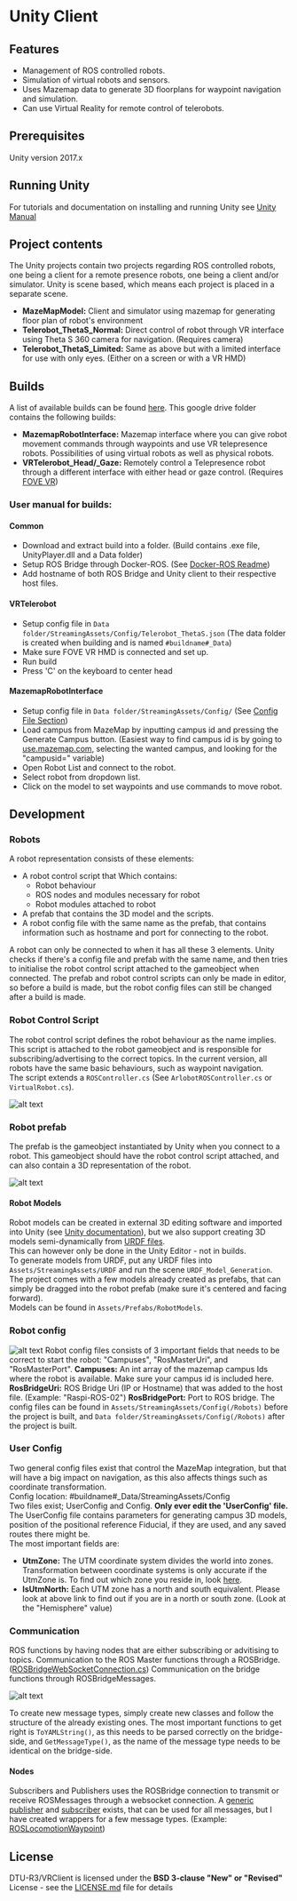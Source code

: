 

# Unity Client
## Features
* Management of ROS controlled robots.
* Simulation of virtual robots and sensors.
* Uses Mazemap data to generate 3D floorplans for waypoint navigation and simulation.
* Can use Virtual Reality for remote control of telerobots.

## Prerequisites
Unity version 2017.x

## Running Unity
For tutorials and documentation on installing and running Unity see [Unity Manual](https://docs.unity3d.com/Manual/UnityBasics.html)

## Project contents
The Unity projects contain two projects regarding ROS controlled robots, one being a client for a remote presence robots, one being a client and/or simulator.
Unity is scene based, which means each project is placed in a separate scene.
* **MazeMapModel:** Client and simulator using mazemap for generating floor plan of robot's environment
* **Telerobot_ThetaS_Normal:** Direct control of robot through VR interface using Theta S 360 camera for navigation. (Requires camera)
* **Telerobot_ThetaS_Limited:** Same as above but with a limited interface for use with only eyes. (Either on a screen or with a VR HMD)

## Builds
A list of available builds can be found [here](https://drive.google.com/drive/folders/1ta0PJkqub2rFYe6Vo0hOmulnSYLumLxf?usp=sharing).
This google drive folder contains the following builds:

 - **MazemapRobotInterface:** Mazemap interface where you can give robot movement commands through waypoints and use VR telepresence robots. Possibilities of using virtual robots as well as physical robots.
 - **VRTelerobot_Head/_Gaze:** Remotely control a Telepresence robot through a different interface with either head or gaze control. (Requires [FOVE VR](https://www.getfove.com/))

### User manual for builds:

#### Common
 - Download and extract build into a folder. (Build contains .exe file, UnityPlayer.dll and a Data folder)
 - Setup ROS Bridge through Docker-ROS. (See [Docker-ROS Readme](https://github.com/DTU-R3/Docker-ROS))
- Add hostname of both ROS Bridge and Unity client to their respective host files.

#### VRTelerobot
- Setup config file in `Data folder/StreamingAssets/Config/Telerobot_ThetaS.json` (The data folder is created when building and is named `#buildname#_Data`)
- Make sure FOVE VR HMD is connected and set up.
- Run build
- Press 'C' on the keyboard to center head

#### MazemapRobotInterface
- Setup config file in `Data folder/StreamingAssets/Config/` (See [Config File Section](#robot-config))
- Load campus from MazeMap by inputting campus id and pressing the Generate Campus button. (Easiest way to find campus id is by going to [use.mazemap.com](https://use.mazemap.com), selecting the wanted campus, and looking for the "campusid=" variable)
- Open Robot List and connect to the robot. 
- Select robot from dropdown list.
- Click on the model to set waypoints and use commands to move robot.

## Development

### Robots
A robot representation consists of these elements:

* A robot control script that  Which contains:
	* Robot behaviour
	* ROS nodes and modules necessary for robot
	* Robot modules attached to robot
* A prefab that contains the 3D model and the scripts.
* A robot config file with the same name as the prefab, that contains information such as hostname and port for connecting to the robot.  

A robot can only be connected to when it has all these 3 elements. Unity checks if there's a config file and prefab with the same name, and then tries to initialise the robot control script attached to the gameobject when connected.
The prefab and robot control scripts can only be made in editor, so before a build is made, but the robot config files can still be changed after a build is made.

### Robot Control Script
The robot control script defines the robot behaviour as the name implies. This script is attached to the robot gameobject and is responsible for subscribing/advertising to the correct topics. In the current version, all robots have the same basic behaviours, such as waypoint navigation.  
The script extends a `ROSController.cs` (See `ArlobotROSController.cs` or `VirtualRobot.cs`).  

![alt text](https://github.com/DTU-R3/UnityClient/blob/master/Screenshots/RosControllerFileLocation.PNG?raw=true)

### Robot prefab
The prefab is the gameobject instantiated by Unity when you connect to a robot. This gameobject should have the robot control script attached, and can also contain a 3D representation of the robot.  

![alt text](https://github.com/DTU-R3/UnityClient/blob/rosbridge/Screenshots/ROSPrefabLocation.PNG?raw=true)


#### Robot Models
Robot models can be created in external 3D editing software and imported into Unity (see [Unity documentation](https://docs.unity3d.com/Manual/HOWTO-importObject.html)), but we also support creating 3D models semi-dynamically from [URDF files](https://github.com/DTU-R3/URDF-ROS).  
This can however only be done in the Unity Editor - not in builds.  
To generate models from URDF, put any URDF files into `Assets/StreamingAssets/URDF` and run the scene `URDF_Model_Generation`.
The project comes with a few models already created as prefabs, that can simply be dragged into the robot prefab (make sure it's centered and facing forward).  
Models can be found in `Assets/Prefabs/RobotModels`.

### Robot config

![alt text](https://github.com/DTU-R3/UnityClient/blob/master/Screenshots/RobotFileLocation.PNG?raw=true)
Robot config files consists of 3 important fields that needs to be correct to start the robot:
"Campuses", "RosMasterUri", and "RosMasterPort".
**Campuses:** An int array of the mazemap campus Ids where the robot is available. Make sure your campus id is included here.
**RosBridgeUri:** ROS Bridge Uri (IP or Hostname) that was added to the host file. (Example: "Raspi-ROS-02")
**RosBridgePort:** Port to ROS bridge.
The config files can be found in `Assets/StreamingAssets/Config(/Robots)` before the project is built, and `Data folder/StreamingAssets/Config(/Robots)` after the project is built.

### User Config

Two general config files exist that control the MazeMap integration, but that will have a big impact on navigation, as this also affects things such as coordinate transformation.  
Config location: #buildname#_Data/StreamingAssets/Config  
Two files exist; UserConfig and Config. **Only ever edit the 'UserConfig' file.**  
The UserConfig file contains parameters for generating campus 3D models, position of the positional reference Fiducial, if they are used, and any saved routes there might be.  
The most important fields are:  
 - **UtmZone:**  The UTM coordinate system divides the world into zones. Transformation between coordinate systems is only accurate if the UtmZone is. To find out which zone you reside in, look [here](https://mangomap.com/robertyoung/maps/69585/what-utm-zone-am-i-in-#).  
 - **IsUtmNorth:** Each UTM zone has a north and south equivalent. Please look at above link to find out if you are in a north or south zone. (Look at the "Hemisphere" value)  

### Communication
ROS functions by having nodes that are either subscribing or advitising to topics. Communication to the ROS Master functions through a ROSBridge. ([ROSBridgeWebSocketConnection.cs](https://github.com/DTU-R3/UnityClient/blob/rosbridge/Assets/Scripts/ROS/ROSBridgeLib/ROSBridgeWebSocketConnection.cs))
Communication on the bridge functions through ROSBridgeMessages.

![alt text](https://github.com/DTU-R3/UnityClient/blob/rosbridge/Screenshots/ROSMessageFileLocation.PNG?raw=true)

To create new message types, simply create new classes and follow the structure of the already existing ones. The most important functions to get right is `ToYAMLString()`, as this needs to be parsed correctly on the bridge-side, and `GetMessageType()`, as the name of the message type needs to be identical on the bridge-side.

#### Nodes
Subscribers and Publishers uses the ROSBridge connection to transmit or receive ROSMessages through a websocket connection.
A [generic publisher](https://github.com/DTU-R3/UnityClient/blob/rosbridge/Assets/Scripts/ROS/Nodes/Publishers/ROSGenericPublisher.cs) and [subscriber](https://github.com/DTU-R3/UnityClient/blob/rosbridge/Assets/Scripts/ROS/Nodes/Subscribers/ROSGenericSubscriber.cs) exists, that can be used for all messages, but I have created wrappers for a few message types. (Example: [ROSLocomotionWaypoint](https://github.com/DTU-R3/UnityClient/blob/rosbridge/Assets/Scripts/ROS/Nodes/ROSLocomotionWaypoint.cs))

## License
DTU-R3/VRClient is licensed under the **BSD 3-clause "New" or "Revised"** License - see the [LICENSE.md](LICENSE.ds) file for details
